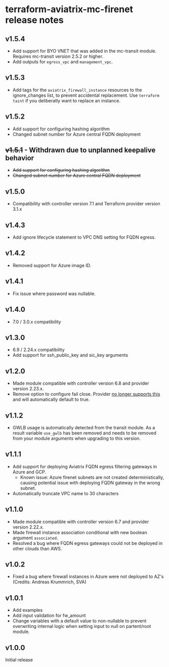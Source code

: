 # terraform-aviatrix-mc-firenet release notes

## v1.5.4
- Add support for BYO VNET that was added in the mc-transit module. Requires mc-transit version 2.5.2 or higher.
- Add outputs for `egress_vpc` and `management_vpc`.

## v1.5.3
- Add tags for the `aviatrix_firewall_instance` resources to the ignore_changes list, to prevent accidental replacement. Use `terraform taint` if you deliberatly want to replace an instance.

## v1.5.2
- Add support for configuring hashing algorithm
- Changed subnet number for Azure central FQDN deployment

## <del>v1.5.1</del> - Withdrawn due to unplanned keepalive behavior
- <del>Add support for configuring hashing algorithm</del>
- <del>Changed subnet number for Azure central FQDN deployment</del>

## v1.5.0
- Compatibility with controller version 7.1 and Terraform provider version 3.1.x

## v1.4.3
- Add ignore lifecycle statement to VPC DNS setting for FQDN egress.

## v1.4.2
- Removed support for Azure image ID.

## v1.4.1
- Fix issue where password was nullable.

## v1.4.0
- 7.0 / 3.0.x compatibility

## v1.3.0
- 6.9 / 2.24.x compatibility
- Add support for ssh_public_key and sic_key arguments

## v1.2.0
- Made module compatible with controller version 6.8 and provider version 2.23.x.
- Remove option to configure fail close. Provider [no longer supports this](https://registry.terraform.io/providers/AviatrixSystems/aviatrix/latest/docs/guides/release-notes#enhancements) and will automatically default to true.

## v1.1.2
- GWLB usage is automatically detected from the transit module. As a result variable `use_gwlb` has been removed and needs to be removed from your module arguments when upgrading to this version.

## v1.1.1
- Add support for deploying Aviatrix FQDN egress filtering gateways in Azure and GCP.
    - Known issue: Azure firenet subnets are not created deterministically, causing potential issue with deploying FQDN gateway in the wrong subnet.
- Automatically truncate VPC name to 30 characters

## v1.1.0
- Made module compatible with controller version 6.7 and provider version 2.22.x.
- Made firewall instance association conditional with new boolean argument `associated`.
- Resolved a bug where FQDN egress gateways could not be deployed in other clouds than AWS.

## v1.0.2
- Fixed a bug where firewall instances in Azure were not deployed to AZ's (Credits: Andreas Krummrich, SVA)

## v1.0.1
- Add examples
- Add input validation for fw_amount
- Change variables with a default value to non-nullable to prevent overwriting internal logic when setting input to null on partent/root module.

## v1.0.0
Initial release